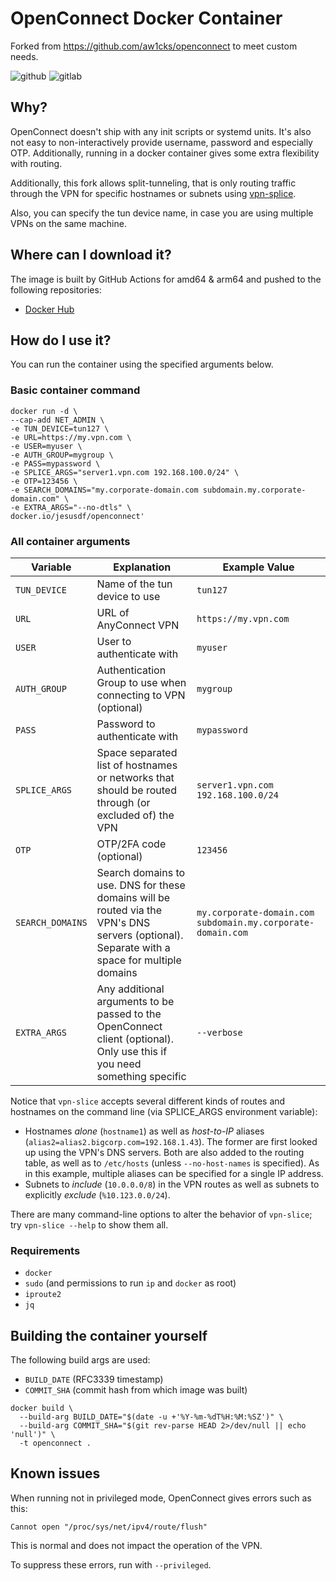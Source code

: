 # OpenConnect Docker Container

Forked from https://github.com/aw1cks/openconnect to meet custom needs.

![github](https://github.com/jesusdf/openconnect/actions/workflows/main.yml/badge.svg)
![gitlab](https://gitlab.com/jesusdf/openconnect/badges/master/pipeline.svg)

## Why?

OpenConnect doesn't ship with any init scripts or systemd units.
It's also not easy to non-interactively provide username, password and especially OTP.
Additionally, running in a docker container gives some extra flexibility with routing.

Additionally, this fork allows split-tunneling, that is only routing traffic through the VPN 
for specific hostnames or subnets using [vpn-splice](https://github.com/dlenski/vpn-slice).

Also, you can specify the tun device name, in case you are using multiple VPNs on the same
machine.

## Where can I download it?

The image is built by GitHub Actions for amd64 & arm64 and pushed to the following repositories:

 - [Docker Hub](https://hub.docker.com/r/jesusdf/openconnect)

## How do I use it?

You can run the container using the specified arguments below.

### Basic container command

```shell
docker run -d \
--cap-add NET_ADMIN \
-e TUN_DEVICE=tun127 \
-e URL=https://my.vpn.com \
-e USER=myuser \
-e AUTH_GROUP=mygroup \
-e PASS=mypassword \
-e SPLICE_ARGS="server1.vpn.com 192.168.100.0/24" \
-e OTP=123456 \
-e SEARCH_DOMAINS="my.corporate-domain.com subdomain.my.corporate-domain.com" \
-e EXTRA_ARGS="--no-dtls" \
docker.io/jesusdf/openconnect'
```

### All container arguments

| Variable         | Explanation                                                                                                                                  | Example Value                                               |
|------------------|----------------------------------------------------------------------------------------------------------------------------------------------|-------------------------------------------------------------|
| `TUN_DEVICE`     | Name of the tun device to use                                                                                                                | `tun127`                                                    | 
| `URL`            | URL of AnyConnect VPN                                                                                                                        | `https://my.vpn.com`                                        |
| `USER`           | User to authenticate with                                                                                                                    | `myuser`                                                    |
| `AUTH_GROUP`     | Authentication Group to use when connecting to VPN (optional)                                                                                | `mygroup`                                                   |
| `PASS`           | Password to authenticate with                                                                                                                | `mypassword`                                                |
| `SPLICE_ARGS`    | Space separated list of hostnames or networks that should be routed through (or excluded of) the VPN                                         | `server1.vpn.com 192.168.100.0/24`                          |
| `OTP`            | OTP/2FA code (optional)                                                                                                                      | `123456`                                                    |
| `SEARCH_DOMAINS` | Search domains to use. DNS for these domains will be routed via the VPN's DNS servers (optional). Separate with a space for multiple domains | `my.corporate-domain.com subdomain.my.corporate-domain.com` |
| `EXTRA_ARGS`     | Any additional arguments to be passed to the OpenConnect client (optional). Only use this if you need something specific                     | `--verbose`                                                 |

Notice that `vpn-slice` accepts several different kinds of routes and hostnames on the command line (via SPLICE_ARGS environment variable):

- Hostnames *alone* (`hostname1`) as well as *host-to-IP* aliases (`alias2=alias2.bigcorp.com=192.168.1.43`).
  The former are first looked up using the VPN's DNS servers. Both are also added to the routing table, as
  well as to `/etc/hosts` (unless `--no-host-names` is specified). As in this example, multiple aliases can
  be specified for a single IP address.
- Subnets to *include* (`10.0.0.0/8`) in the VPN routes as well as subnets to explicitly *exclude* (`%10.123.0.0/24`).

There are many command-line options to alter the behavior of
`vpn-slice`; try `vpn-slice --help` to show them all.

### Requirements
 - `docker`
 - `sudo` (and permissions to run `ip` and `docker` as root)
 - `iproute2`
 - `jq`

## Building the container yourself

The following build args are used:

 - `BUILD_DATE` (RFC3339 timestamp)
 - `COMMIT_SHA` (commit hash from which image was built)

```shell
docker build \
  --build-arg BUILD_DATE="$(date -u +'%Y-%m-%dT%H:%M:%SZ')" \
  --build-arg COMMIT_SHA="$(git rev-parse HEAD 2>/dev/null || echo 'null')" \
  -t openconnect .
```

## Known issues

When running not in privileged mode, OpenConnect gives errors such as this:

`Cannot open "/proc/sys/net/ipv4/route/flush"`

This is normal and does not impact the operation of the VPN.

To suppress these errors, run with `--privileged`.

